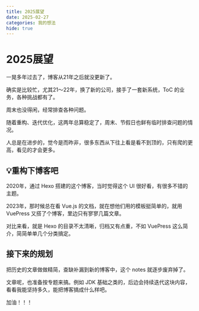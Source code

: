 ```yaml
---
title: 2025展望
date: 2025-02-27
categories: 我的想法
hide: true
---
```



# 2025展望

一晃多年过去了，博客从21年之后就没更新了。

确实是比较忙，尤其21～22年，换了新的公司，接手了一套新系统，ToC 的业务，各种挑战都有了。

周末也没得闲，经常排查各种问题。

随着重构、迭代优化，这两年总算稳定了，周末、节假日也鲜有临时排查问题的情况。

人总是在进步的，觉今是而昨非，很多东西从下往上看是看不到顶的，只有爬的更高，看见的才会更多。

## 💡重构下博客吧

2020年，通过 Hexo 搭建的这个博客，当时觉得这个 UI 很好看，有很多不错的主题。

2023年，那时候总在看 Vue.js 的文档，就在想他们用的模板挺简单的，就用 VuePress 又搭了个博客，里边只有寥寥几篇文章。

对比来看，就是 Hexo 的目录不太清晰，归档又有点重，不如 VuePress 这么简介，简简单单几个分类搞定。

## 接下来的规划

把历史的文章做做精简，查缺补漏到新的博客中，这个 notes 就逐步废弃掉了。

文章呢，也准备按专题来搞。例如 JDK 基础之类的，后边会持续迭代这块内容，看看我能坚持多久，能把博客搞成什么样吧。

加油！！！